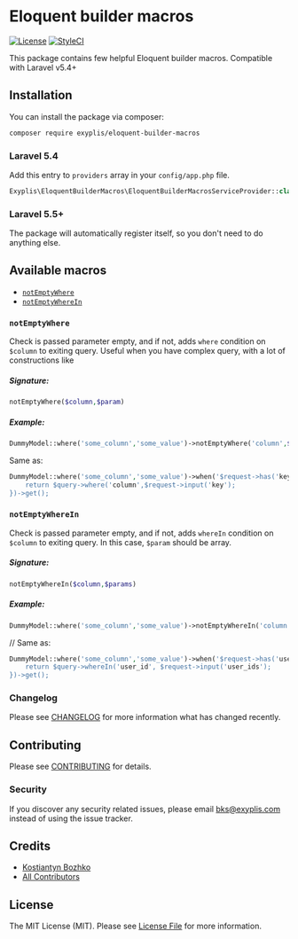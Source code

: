 # Eloquent builder macros

[![License](https://poser.pugx.org/exyplis/eloquent-builder-macros/license)](https://packagist.org/packages/exyplis/eloquent-builder-macros)
[![StyleCI](https://styleci.io/repos/115618166/shield?branch=master)](https://styleci.io/repos/115618166)


This package contains few helpful Eloquent builder macros.
Compatible with Laravel v5.4+

## Installation

You can install the package via composer:

```bash
composer require exyplis/eloquent-builder-macros
```
### Laravel 5.4
Add this entry to `providers` array in your `config/app.php` file.
```php
Exyplis\EloquentBuilderMacros\EloquentBuilderMacrosServiceProvider::class
```

### Laravel 5.5+
The package will automatically register itself, so you don't need to do anything else.

## Available macros
 - [`notEmptyWhere`](#notEmptyWhere)
 - [`notEmptyWhereIn`](#notEmptyWhereIn)

### `notEmptyWhere`
Check is passed parameter empty, and if not, adds `where` condition on `$column` to exiting query.
Useful when you have complex query, with a lot of constructions like


##### Signature:
```php
notEmptyWhere($column,$param)
```

##### Example:
```php
DummyModel::where('some_column','some_value')->notEmptyWhere('column',$request->input('key'))->get();
```
Same as:

```php
DummyModel::where('some_column','some_value')->when('$request->has('key'), function($query){
    return $query->where('column',$request->input('key');
})->get();
```

### `notEmptyWhereIn`
Check is passed parameter empty, and if not, adds `whereIn` condition on `$column` to exiting query.
In this case, `$param` should be array.

##### Signature:
```php
notEmptyWhereIn($column,$params)
```
##### Example:
```php
DummyModel::where('some_column','some_value')->notEmptyWhereIn('column',$request->input('user_ids'))->get()
```
// Same as:
```php
DummyModel::where('some_column','some_value')->when('$request->has('user_ids'), function($query){
    return $query->whereIn('user_id', $request->input('user_ids');
})->get();
```

### Changelog

Please see [CHANGELOG](CHANGELOG.md) for more information what has changed recently.

## Contributing

Please see [CONTRIBUTING](CONTRIBUTING.md) for details.

### Security

If you discover any security related issues, please email bks@exyplis.com instead of using the issue tracker.

## Credits

- [Kostiantyn Bozhko](https://github.com/bozhkos)
- [All Contributors](../../contributors)

## License

The MIT License (MIT). Please see [License File](LICENSE.md) for more information.
